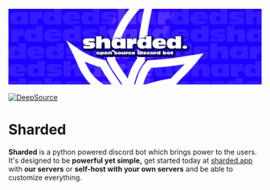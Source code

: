 ![Sharded Banner](imgs/sharded-banner.png)

<a href="https://app.deepsource.com/gh/ShardedInitiative/sharded/" target="_blank"><img alt="DeepSource" title="DeepSource" src="https://app.deepsource.com/gh/ShardedInitiative/sharded.svg/?label=code+coverage&show_trend=true&token=NSg646cppOlj7FdQYm4fFR7C"/>
</a>

# Sharded

**Sharded** is a python powered discord bot which brings power to the users. It's designed to be **powerful yet simple,** get started today at [sharded.app](https://sharded.app) with **our servers** or **self-host with your own servers** and be able to customize everything.
